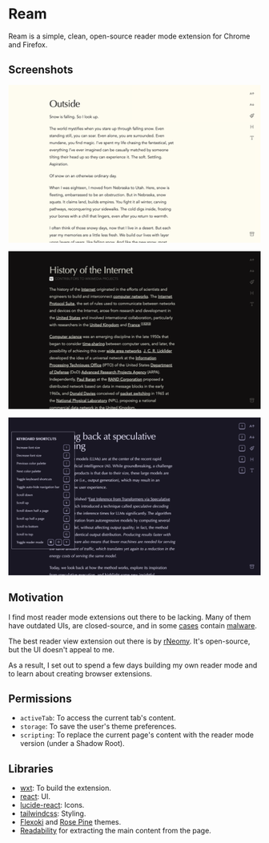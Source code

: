 # Ream

Ream is a simple, clean, open-source reader mode extension for Chrome and Firefox.

## Screenshots

![Desktop Light](./public/light-screenshot.png)

![Desktop Dark](./public/dark-screenshot.png)

![Desktop Rose Pine](./public/rose-screenshot.png)

## Motivation

I find most reader mode extensions out there to be lacking.
Many of them have outdated UIs, are closed-source, and in some [cases](https://arstechnica.com/security/2025/01/dozens-of-backdoored-chrome-extensions-discovered-on-2-6-million-devices/) contain [malware](https://readermode.io/blog/articles/reader-mode-security-incident-what-happened-and-our-response).

The best reader view extension out there is by [rNeomy](https://github.com/rNeomy/reader-view?tab=readme-ov-file).
It's open-source, but the UI doesn't appeal to me.

As a result, I set out to spend a few days building my own reader mode and to learn about creating browser extensions.

## Permissions

- `activeTab`: To access the current tab's content.
- `storage`: To save the user's theme preferences.
- `scripting`: To replace the current page's content with the reader mode version (under a Shadow Root).

## Libraries

- [wxt](https://wxt.dev/): To build the extension.
- [react](https://react.dev/): UI.
- [lucide-react](https://lucide.dev/): Icons.
- [tailwindcss](https://tailwindcss.com/): Styling.
- [Flexoki](https://github.com/kepano/flexoki) and [Rose Pine](https://rosepinetheme.com/) themes.
- [Readability](https://github.com/mozilla/readability) for extracting the main content from the page.
